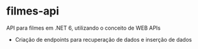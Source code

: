 # filmes-api
API para filmes em .NET 6, utilizando o conceito de WEB APIs
- Criação de endpoints para recuperação de dados e inserção de dados
